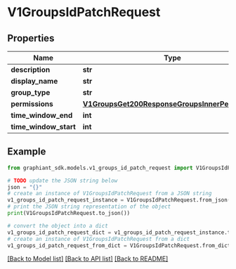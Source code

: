 # V1GroupsIdPatchRequest


## Properties

Name | Type | Description | Notes
------------ | ------------- | ------------- | -------------
**description** | **str** |  | [optional] 
**display_name** | **str** |  | [optional] 
**group_type** | **str** |  | [optional] 
**permissions** | [**V1GroupsGet200ResponseGroupsInnerPermissions**](V1GroupsGet200ResponseGroupsInnerPermissions.md) |  | [optional] 
**time_window_end** | **int** |  | [optional] 
**time_window_start** | **int** |  | [optional] 

## Example

```python
from graphiant_sdk.models.v1_groups_id_patch_request import V1GroupsIdPatchRequest

# TODO update the JSON string below
json = "{}"
# create an instance of V1GroupsIdPatchRequest from a JSON string
v1_groups_id_patch_request_instance = V1GroupsIdPatchRequest.from_json(json)
# print the JSON string representation of the object
print(V1GroupsIdPatchRequest.to_json())

# convert the object into a dict
v1_groups_id_patch_request_dict = v1_groups_id_patch_request_instance.to_dict()
# create an instance of V1GroupsIdPatchRequest from a dict
v1_groups_id_patch_request_from_dict = V1GroupsIdPatchRequest.from_dict(v1_groups_id_patch_request_dict)
```
[[Back to Model list]](../README.md#documentation-for-models) [[Back to API list]](../README.md#documentation-for-api-endpoints) [[Back to README]](../README.md)


